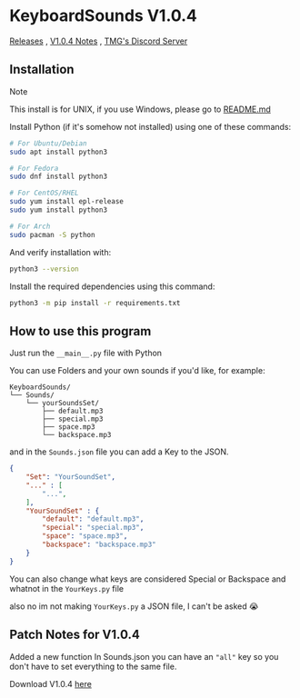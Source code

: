 # KeyboardSounds V1.0.4
[Releases](https://github.com/GDTMG232/KeyboardSounds/releases) , [V1.0.4 Notes](#patch-notes-for-v104) , [TMG's Discord Server](https://discord.com/invite/QtXPH9SVzV)

## Installation

> [!Note]
> This install is for UNIX, if you use Windows, please go to [README.md](https://github.com/GDTMG232/KeyboardSounds/blob/main/READMEs/README.md)

Install Python (if it's somehow not installed) using one of these commands:
```sh
# For Ubuntu/Debian
sudo apt install python3

# For Fedora
sudo dnf install python3

# For CentOS/RHEL
sudo yum install epl-release
sudo yum install python3

# For Arch
sudo pacman -S python
```

And verify installation with:

```sh
python3 --version
```

Install the required dependencies using this command:
```sh
python3 -m pip install -r requirements.txt
```

## How to use this program

Just run the `__main__.py` file with Python

You can use Folders and your own sounds if you'd like, for example:
```
KeyboardSounds/
└── Sounds/
    └── yourSoundsSet/
        ├── default.mp3
        ├── special.mp3
        ├── space.mp3
        └── backspace.mp3
```

and in the `Sounds.json` file you can add a Key to the JSON.

```json
{
    "Set": "YourSoundSet",
    "..." : [
        "...",
    ],
    "YourSoundSet" : {
        "default": "default.mp3",
        "special": "special.mp3", 
        "space": "space.mp3",
        "backspace": "backspace.mp3"
    }
}
```

You can also change what keys are considered Special or Backspace and whatnot in the `YourKeys.py` file

also no im not making `YourKeys.py` a JSON file, I can't be asked 😭

## Patch Notes for V1.0.4

Added a new function
In Sounds.json you can have an `"all"` key so you don't have to set everything to the same file.

Download V1.0.4 [here](https://github.com/GDTMG232/KeyboardSounds/releases/tag/v1.0.4)
